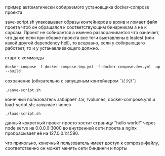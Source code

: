 пример автоматически собираемого установщика docker-compose проекта

save-script.sh упаковывает образы контейнеров в архив и ломает файл проета чтоб он обращался к соответствующим бинарникам а не к сорсам. Проект не собирается а именно разворачивается что означает, что даже если при сборке проекта все теги выставлены в leatest (или какой другой dependency hell), то всеравно, если у собирающего работает, то и у устанавливающего должно.


старт с комманды 

	docker-compose -f docker-compose.tmp.yml -f docker-compose.dev.yml  up --build

сохранение (обязательно с запущеным контейнером ¯\\_(ツ)_/¯)
     
	./save-script.sh
	


конечный пользователь забирает .tar, /volumes, docker-compose.yml и load-script.sh;
запускает через  
	
	./load-script.sh



данный кокретный проект просто хостит страницу "hello world!" через node serve на 0.0.0.0:3000 во внутренней сети проета а nginx пробрасывает её на 127.0.0.1:4580.


что прикольно, конечный пользователь имеет доступ к compose-файлу, соответственно он может менять сети биндинги и порты
